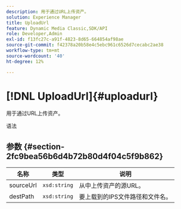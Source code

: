 ```yaml
---
description: 用于通过URL上传资产。
solution: Experience Manager
title: UploadUrl
feature: Dynamic Media Classic,SDK/API
role: Developer,Admin
exl-id: f13fc27c-a91f-4823-8d65-664854af98ae
source-git-commit: f42378a20b58e4c5ebc961c6526d7cecabc2ae38
workflow-type: tm+mt
source-wordcount: '40'
ht-degree: 12%

---
```


# [!DNL UploadUrl]{#uploadurl}

用于通过URL上传资产。

语法

## 参数 {#section-2fc9bea56b6d4b72b80d4f04c5f9b862}

| 名称 | 类型 | 说明 |
|---|---|---|
| sourceUrl | `xsd:string` | 从中上传资产的源URL。 |
| destPath | `xsd:string` | 要上载到的IPS文件路径和文件名。 |
